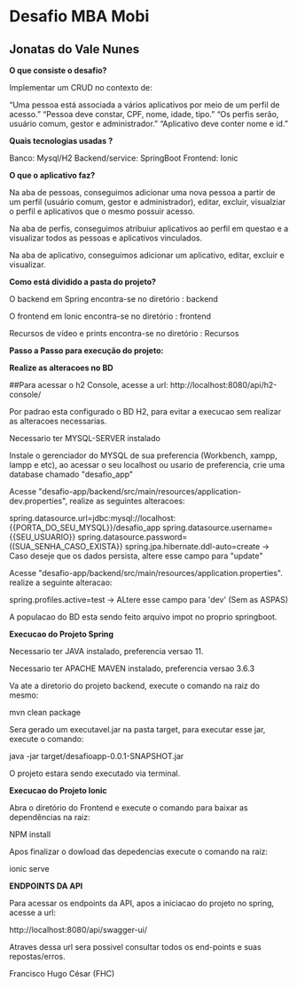 <h1>Desafio MBA Mobi</h1>
<h2>Jonatas do Vale Nunes</h2>

<b>O que consiste o desafio?</b>

Implementar um CRUD no contexto de: 

“Uma pessoa está associada a vários aplicativos por meio de um perfil de acesso.”
“Pessoa deve constar, CPF, nome, idade, tipo.”
“Os perfis serão, usuário comum, gestor e administrador.” 
“Aplicativo deve conter nome e id.”

<b>Quais tecnologias usadas ?</b>

Banco: Mysql/H2
Backend/service: SpringBoot
Frontend: Ionic

<b>O que o aplicativo faz?</b>

Na aba de pessoas, conseguimos adicionar uma nova pessoa a partir de um perfil (usuário comum, gestor e administrador), editar, excluir, visualziar o perfil e aplicativos  que o mesmo possuir acesso.

Na aba de perfis, conseguimos atribuiur aplicativos ao perfil em questao e a visualizar todos as pessoas e aplicativos vinculados.

Na aba de aplicativo, conseguimos adicionar um aplicativo, editar, excluir e visualizar.

<b>Como está dividido a pasta do projeto?</b>

O backend em Spring encontra-se no diretório : backend

O frontend em Ionic encontra-se no diretório : frontend

Recursos de vídeo e prints encontra-se no diretório : Recursos

<b>Passo a Passo para execução do projeto:</b>

<b>Realize as alteracoes no BD</b>

##Para acessar o h2 Console, acesse a url: http://localhost:8080/api/h2-console/

Por padrao esta configurado o BD H2, para evitar a execucao sem realizar as alteracoes necessarias. 

Necessario ter MYSQL-SERVER instalado

Instale o gerenciador do MYSQL de sua preferencia (Workbench, xampp, lampp e etc), ao acessar o seu localhost ou usario de preferencia, crie uma database chamado "desafio_app"

Acesse "desafio-app/backend/src/main/resources/application-dev.properties", realize as seguintes alteracoes:

spring.datasource.url=jdbc:mysql://localhost:{{PORTA_DO_SEU_MYSQL}}/desafio_app
spring.datasource.username={{SEU_USUARIO}}
spring.datasource.password=((SUA_SENHA_CASO_EXISTA}}
spring.jpa.hibernate.ddl-auto=create -> Caso deseje que os dados persista, altere esse campo para "update"

Acesse "desafio-app/backend/src/main/resources/application.properties". realize a seguinte alteracao:

spring.profiles.active=test -> ALtere esse campo para 'dev' (Sem as ASPAS)

A populacao do BD esta sendo feito arquivo impot no proprio springboot.

<b>Execucao do Projeto Spring</b>

Necessario ter JAVA instalado, preferencia versao 11.

Necessario ter APACHE MAVEN instalado, preferencia versao 3.6.3

Va ate a diretorio do projeto backend, execute o comando na raiz do mesmo:
  
  mvn clean package

Sera gerado um executavel.jar na pasta target, para executar esse jar, execute o comando:

  java -jar target/desafioapp-0.0.1-SNAPSHOT.jar
  
O projeto estara sendo executado via terminal.

<b>Execucao do Projeto Ionic</b>

Abra o diretório do Frontend e execute o comando para baixar as dependências na raiz: 

  NPM install 
  
Apos finalizar o dowload das depedencias execute o comando na raiz:

  ionic serve


<b>ENDPOINTS DA API</b>


Para acessar os endpoints da API, apos a iniciacao do projeto no spring, acesse a url:

http://localhost:8080/api/swagger-ui/

Atraves dessa url sera possivel consultar todos os end-points e suas repostas/erros.


Francisco Hugo César (FHC)
